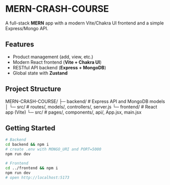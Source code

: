 # MERN-CRASH-COURSE

A full-stack **MERN** app with a modern Vite/Chakra UI frontend and a simple Express/Mongo API.

## Features
- Product management (add, view, etc.)
- Modern React frontend (**Vite + Chakra UI**)
- RESTful API backend (**Express + MongoDB**)
- Global state with **Zustand**

## Project Structure

MERN-CRASH-COURSE/
├─ backend/ # Express API and MongoDB models
│ └─ src/ # routes/, models/, controllers/, server.js
└─ frontend/ # React app (Vite)
└─ src/ # pages/, components/, api/, App.jsx, main.jsx


## Getting Started
```bash
# Backend
cd backend && npm i
# create .env with MONGO_URI and PORT=5000
npm run dev

# Frontend
cd ../frontend && npm i
npm run dev
# open http://localhost:5173
